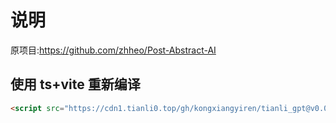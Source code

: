# 说明

原项目:https://github.com/zhheo/Post-Abstract-AI

## 使用 ts+vite 重新编译

```html
<script src="https://cdn1.tianli0.top/gh/kongxiangyiren/tianli_gpt@v0.0.4/dist/tianli_gpt.min.js"></script>
```
